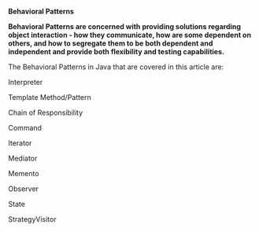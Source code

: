 **Behavioral Patterns**


__Behavioral Patterns are concerned with providing solutions regarding object interaction - how they communicate, how are some dependent on others, and how to segregate them to be both dependent and independent and provide both flexibility and testing capabilities.__

The Behavioral Patterns in Java that are covered in this article are:

Interpreter

Template Method/Pattern

Chain of Responsibility

Command

Iterator

Mediator

Memento

Observer

State

StrategyVisitor

